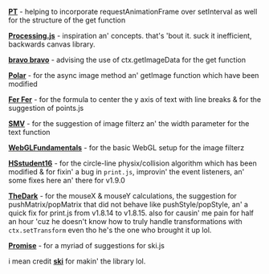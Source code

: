 <strong>[PT](https://khanacademy.org/profile/kaid_1007254215278267494550608)</strong> - helping to incorporate requestAnimationFrame over setInterval as well for the structure of the get function

<strong>[Processing.js](https://github.com/processing-js/processing-js)</strong></a> - inspiration an' concepts. that's 'bout it. suck it inefficient, backwards canvas library.

<strong>[bravo bravo](https://github.com/jjroley/)</strong> - advising the use of ctx.getImageData for the get function

<strong>[Polar](https://github.com/eliasmurcray)</strong> - for the async image method an' getImage function which have been modified

<strong>[Fer Fer](https://github.com/Fertive)</strong> - for the formula to center the y axis of text with line breaks & for the suggestion of points.js

<strong>[SMV](https://github.com/smvthe1st)</strong> - for the suggestion of image filterz an' the width parameter for the text function

<strong>[WebGLFundamentals](https://webglfundamentals.org/)</strong> - for the basic WebGL setup for the image filterz

<strong>[HSstudent16](https://github.com/HSstudent16)</strong> - for the circle-line physix/collision algorithm which has been modified & for fixin' a bug in <code>print.js</code>, improvin' the event listeners, an' some fixes here an' there for v1.9.0

<strong>[TheDark](https://github.com/99TheDark)</strong> - for the mouseX & mouseY calculations, the suggestion for pushMatrix/popMatrix that did not behave like pushStyle/popStyle, an' a quick fix for print.js from v1.8.14 to v1.8.15. also for causin' me pain for half an hour 'cuz he doesn't know how to truly handle transformations with <code>ctx.setTransform</code> even tho he's the one who brought it up lol.

<strong>[Promise](https://github.com/PromiseCoder)</strong> - for a myriad of suggestions for ski.js

i mean credit <strong>[ski](https://github.com/thelegendski)</strong> for makin' the library lol.
